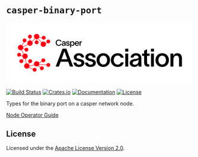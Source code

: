 # `casper-binary-port`

[![LOGO](https://raw.githubusercontent.com/casper-network/casper-node/master/images/casper-association-logo-primary.svg)](https://casper.network/)

[![Build Status](https://drone-auto-casper-network.casperlabs.io/api/badges/casper-network/casper-node/status.svg?branch=dev)](http://drone-auto-casper-network.casperlabs.io/casper-network/casper-node)
[![Crates.io](https://img.shields.io/crates/v/casper-hashing)](https://crates.io/crates/casper-binary-port)
[![Documentation](https://docs.rs/casper-hashing/badge.svg)](https://docs.rs/casper-binary-port)
[![License](https://img.shields.io/badge/license-Apache-blue)](https://github.com/CasperLabs/casper-node/blob/master/LICENSE)

Types for the binary port on a casper network node.

[Node Operator Guide](https://docs.casperlabs.io/operators/)

## License

Licensed under the [Apache License Version 2.0](https://github.com/casper-network/casper-node/blob/master/LICENSE).
